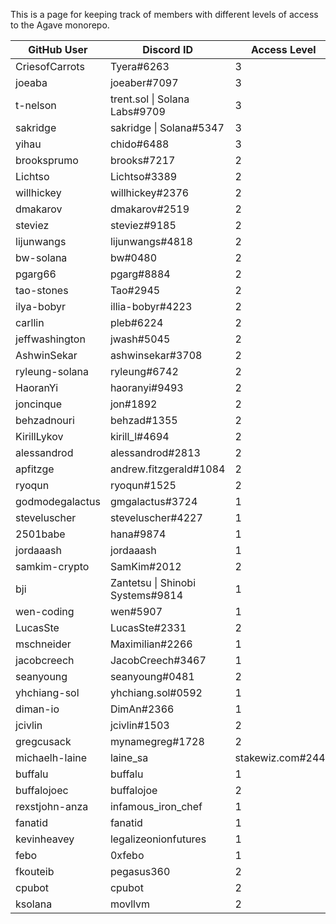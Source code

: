 This is a page for keeping track of members with different levels of access to the Agave monorepo.

| GitHub User    | Discord ID                       | Access Level |
|----------------|----------------------------------|--------------|
| CriesofCarrots | Tyera#6263                       | 3            |
| joeaba         | joeaber#7097                     | 3            |
| t-nelson       | trent.sol \| Solana Labs#9709    | 3            |
| sakridge       | sakridge \| Solana#5347          | 3            |
| yihau          | chido#6488                       | 3            |
| brooksprumo    | brooks#7217                      | 2            |
| Lichtso        | Lichtso#3389                     | 2            |
| willhickey     | willhickey#2376                  | 2            |
| dmakarov       | dmakarov#2519                    | 2            |
| steviez        | steviez#9185                     | 2            |
| lijunwangs     | lijunwangs#4818                  | 2            |
| bw-solana      | bw#0480                          | 2            |
| pgarg66        | pgarg#8884                       | 2            |
| tao-stones | Tao#2945                         | 2            |
| ilya-bobyr     | illia-bobyr#4223                 | 2            |
| carllin        | pleb#6224                        | 2            |
| jeffwashington | jwash#5045                       | 2            |
| AshwinSekar    | ashwinsekar#3708                 | 2            |
| ryleung-solana | ryleung#6742                     | 2            |
| HaoranYi       | haoranyi#9493                    | 2            |
| joncinque      | jon#1892                         | 2            |
| behzadnouri    | behzad#1355                      | 2            |
| KirillLykov    | kirill_l#4694                    | 2            |
| alessandrod    | alessandrod#2813                 | 2            |
| apfitzge       | andrew.fitzgerald#1084           | 2            |
| ryoqun         | ryoqun#1525                      | 2            |
| godmodegalactus| gmgalactus#3724                  | 1            |
| steveluscher   | steveluscher#4227                | 1            |
| 2501babe       | hana#9874                        | 1            |
| jordaaash   | jordaaash                 | 1            |
| samkim-crypto  | SamKim#2012                      | 2            |
| bji            | Zantetsu \| Shinobi Systems#9814 | 1            |
| wen-coding     | wen#5907                         | 1            |
| LucasSte       | LucasSte#2331                    | 2 |
| mschneider     | Maximilian#2266                  | 1            |
| jacobcreech | JacobCreech#3467 | 1 |
| seanyoung | seanyoung#0481 | 2 |
| yhchiang-sol | yhchiang.sol#0592 | 1 |
| diman-io | DimAn#2366 | 1 |
| jcivlin | jcivlin#1503 | 2 |
| gregcusack | mynamegreg#1728 | 2 |
| michaelh-laine | laine_sa | stakewiz.com#2445 | 1 |
| buffalu | buffalu | 1 |
| buffalojoec | buffalojoe | 2 |
| rexstjohn-anza | infamous_iron_chef | 1 |
| fanatid | fanatid | 1 |
| kevinheavey | legalizeonionfutures | 1 |
| febo | 0xfebo | 1 |
| fkouteib | pegasus360 | 2 |
| cpubot | cpubot | 2 |
| ksolana | movllvm | 2 |
